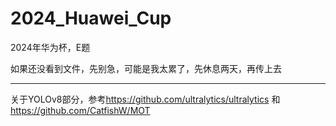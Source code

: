# 2024_Huawei_Cup
2024年华为杯，E题

如果还没看到文件，先别急，可能是我太累了，先休息两天，再传上去

---

关于YOLOv8部分，参考<https://github.com/ultralytics/ultralytics> 和 <https://github.com/CatfishW/MOT>
